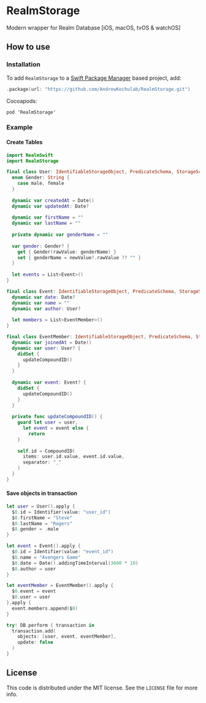 # RealmStorage

Modern wrapper for Realm Database [iOS, macOS, tvOS &amp; watchOS]

## How to use
### Installation

To add `RealmStorage` to a  [Swift Package Manager](https://swift.org/package-manager/)  based project, add:

````swift
.package(url: "https://github.com/AndrewKochulab/RealmStorage.git")
````

Cocoapods:

````
pod 'RealmStorage'
````

### Example

#### Create Tables

````swift
import RealmSwift
import RealmStorage

final class User: IdentifiableStorageObject, PredicateSchema, StorageSchemaProvidable {
  enum Gender: String {
    case male, female
  }
  
  dynamic var createdAt = Date()
  dynamic var updatedAt: Date?
    
  dynamic var firstName = ""
  dynamic var lastName = ""
    
  private dynamic var genderName = ""
    
  var gender: Gender? {
    get { Gender(rawValue: genderName) }
    set { genderName = newValue?.rawValue ?? "" }
  }
    
  let events = List<Event>()
}

final class Event: IdentifiableStorageObject, PredicateSchema, StorageSchemaProvidable {
  dynamic var date: Date?
  dynamic var name = ""
  dynamic var author: User?
    
  let members = List<EventMember>()
}

final class EventMember: IdentifiableStorageObject, PredicateSchema, StorageSchemaProvidable {
  dynamic var joinedAt = Date()
  dynamic var user: User? {
    didSet {
      updateCompoundID()
    }
  }
    
  dynamic var event: Event? {
    didSet {
      updateCompoundID()
    }
  }
    
  private func updateCompoundID() {
    guard let user = user,
      let event = event else {
        return
    }
        
    self.id = CompoundID(
      items: user.id.value, event.id.value,
      separator: "_"
    )
  }
}
````

#### Save objects in transaction
````swift
let user = User().apply {
  $0.id = Identifier(value: "user_id")
  $0.firstName = "Steve"
  $0.lastName = "Rogers"
  $0.gender = .male
}

let event = Event().apply {
  $0.id = Identifier(value: "event_id")
  $0.name = "Avengers Game"
  $0.date = Date().addingTimeInterval(3600 * 10)
  $0.author = user
}

let eventMember = EventMember().apply {
  $0.event = event
  $0.user = user
}.apply {
  event.members.append($0)
}

try! DB.perform { transaction in
  transaction.add(
    objects: [user, event, eventMember],
    update: false
  )
}
````

## License

This code is distributed under the MIT license. See the  `LICENSE`  file for more info.

